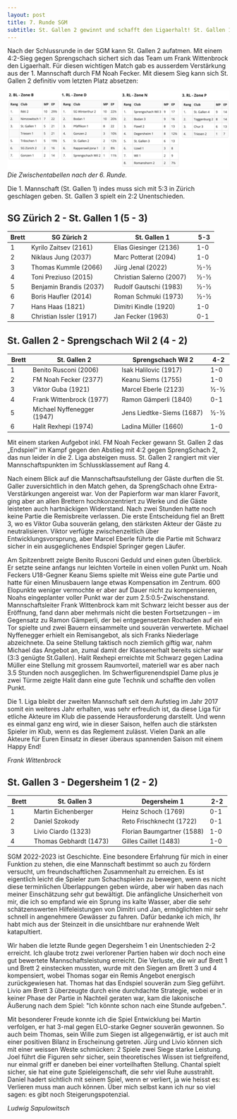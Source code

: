 ```yaml
---
layout: post
title: 7. Runde SGM
subtitle: St. Gallen 2 gewinnt und schafft den Ligaerhalt! St. Gallen 1 verliert, St. Gallen 3 spielt Unentschieden.
---
```


Nach der Schlussrunde in der SGM kann St. Gallen 2 aufatmen. Mit einem 4:2-Sieg gegen Sprengschach sichert sich das Team
um Frank Wittenbrock den Ligaerhalt. Für diesen wichtigen Match gab es ausserdem Verstärkung aus der 1. Mannschaft durch
FM Noah Fecker. Mit diesem Sieg kann sich St. Gallen 2 definitiv vom letzten Platz absetzen:

![Zwischentabelle Runde 6](/assets/img/2023-03-19-sgm-tabelle.png)
_Die Zwischentabellen nach der 6. Runde._

Die 1. Mannschaft (St. Gallen 1) indes muss sich mit 5:3 in Zürich geschlagen geben. St. Gallen 3 spielt ein 2:2
Unentschieden.

## SG Zürich 2 - St. Gallen 1 (5 - 3)

| Brett | SG Zürich 2             | St. Gallen 1             | 5-3 |
|-------|-------------------------|--------------------------|-----|
| 1     | Kyrilo Zaitsev (2161)   | Elias Giesinger (2136)   | 1-0 |
| 2     | Niklaus Jung (2037)     | Marc Potterat (2094)     | 1-0 |
| 3     | Thomas Kummle (2066)    | Jürg Jenal (2022)        | ½-½ |
| 4     | Toni Preziuso (2015)    | Christian Salerno (2007) | ½-½ |
| 5     | Benjamin Brandis (2037) | Rudolf Gautschi (1983)   | ½-½ |
| 6     | Boris Haufler (2014)    | Roman Schmuki (1973)     | ½-½ |
| 7     | Hans Haas (1821)        | Dimitri Kindle (1920)    | 1-0 |
| 8     | Christian Issler (1917) | Jan Fecker (1963)        | 0-1 |

## St. Gallen 2 - Sprengschach Wil 2 (4 - 2)

| Brett | St. Gallen 2               | Sprengschach Wil 2        | 4-2 |
|-------|----------------------------|---------------------------|-----|
| 1     | Benito Rusconi (2006)      | Isak Halilovic (1917)     | 1-0 |
| 2     | FM Noah Fecker (2377)      | Keanu Siems (1755)        | 1-0 |
| 3     | Viktor Guba (1921)         | Marcel Eberle (2123)      | ½-½ |
| 4     | Frank Wittenbrock (1977)   | Ramon Gämperli (1840)     | 0-1 |
| 5     | Michael Nyffenegger (1947) | Jens Liedtke-Siems (1687) | ½-½ |
| 6     | Halit Rexhepi (1974)       | Ladina Müller (1660)      | 1-0 |

Mit einem starken Aufgebot inkl. FM Noah Fecker gewann St. Gallen 2 das „Endspiel“ im Kampf gegen den Abstieg mit 4:2
gegen SprengSchach 2, das nun leider in die 2. Liga absteigen muss. St. Gallen 2 rangiert mit vier Mannschaftspunkten im
Schlussklassement auf Rang 4.

Nach einem Blick auf die Mannschaftsaufstellung der Gäste durften die St. Galler zuversichtlich in den Match gehen, da
SprengSchach ohne Extra-Verstärkungen angereist war. Von der Papierform war man klarer Favorit, ging aber an allen
Brettern hochkonzentriert zu Werke und die Gäste leisteten auch hartnäckigen Widerstand. Nach zwei Stunden hatte noch
keine Partie die Remisbreite verlassen. Die erste Entscheidung fiel an Brett 3, wo es Viktor Guba souverän gelang, den
stärksten Akteur der Gäste zu neutralisieren. Viktor verfügte zwischenzeitlich über Entwicklungsvorsprung, aber Marcel
Eberle führte die Partie mit Schwarz sicher in ein ausgeglichenes Endspiel Springer gegen Läufer.

Am Spitzenbrett zeigte Benito Rusconi Geduld und einen guten Überblick. Er setzte seine anfangs nur leichten Vorteile in
einen vollen Punkt um. Noah Feckers U18-Gegner Keanu Siems spielte mit Weiss eine gute Partie und hatte für einen
Minusbauern lange etwas Kompensation im Zentrum. 600 Elopunkte weniger vermochte er aber auf Dauer nicht zu
kompensieren, Noahs eingeplanter voller Punkt war der zum 2.5:0.5-Zwischenstand. Mannschaftsleiter Frank Wittenbrock kam
mit Schwarz leicht besser aus der Eröffnung, fand dann aber mehrmals nicht die besten Fortsetzungen – im Gegensatz zu
Ramon Gämperli, der bei entgegensetzen Rochaden auf ein Tor spielte und zwei Bauern einsammelte und souverän verwertete.
Michael Nyffenegger erhielt ein Remisangebot, als sich Franks Niederlage abzeichnete. Da seine Stellung taktisch noch
ziemlich giftig war, nahm Michael das Angebot an, zumal damit der Klassenerhalt bereits sicher war (3:3 genügte
St.Gallen). Halit Rexhepi erreichte mit Schwarz gegen Ladina Müller eine Stellung mit grossem Raumvorteil, materiell war
es aber nach 3.5 Stunden noch ausgeglichen. Im Schwerfigurenendspiel Dame plus je zwei Türme zeigte Halit dann eine gute
Technik und schaffte den vollen Punkt.

Die 1. Liga bleibt der zweiten Mannschaft seit dem Aufstieg im Jahr 2017 somit ein weiteres Jahr erhalten, was sehr
erfreulich ist, da diese Liga für etliche Akteure im Klub die passende Herausforderung darstellt. Und wenn es einmal
ganz eng wird, wie in dieser Saison, helfen auch die stärksten Spieler im Klub, wenn es das Reglement zulässt.
Vielen Dank an alle Akteure für Euren Einsatz in dieser überaus spannenden Saison mit einem Happy End!

_Frank Wittenbrock_

## St. Gallen 3 - Degersheim 1 (2 - 2)

| Brett | St. Gallen 3           | Degersheim 1               | 2-2 |
|-------|------------------------|----------------------------|-----|
| 1     | Martin Eichenberger    | Heinz Schoch (1769)        | 0-1 |
| 2     | Daniel Szokody         | Reto Frischknecht (1722)   | 0-1 |
| 3     | Livio Ciardo (1323)    | Florian Baumgartner (1588) | 1-0 |
| 4     | Thomas Gebhardt (1473) | Gilles Caillet (1483)      | 1-0 |

SGM 2022-2023 ist Geschichte. Eine besondere Erfahrung für mich in einer Funktion zu stehen, die eine Mannschaft
bestimmt so auch zu fördern versucht, um freundschaftlichen Zusammenhalt zu erreichen. Es ist eigentlich leicht die
Spieler zum Schachspielen zu bewegen, wenn es nicht diese terminlichen Überlappungen geben würde, aber wir haben das
nach meiner Einschätzung sehr gut bewältigt. Die anfängliche Unsicherheit von mir, die ich so empfand wie ein Sprung ins
kalte Wasser, aber die sehr schätzenswerten Hilfeleistungen von Dimitri und Jan, ermöglichten mir sehr schnell in
angenehmere Gewässer zu fahren. Dafür bedanke ich mich, Ihr habt mich aus der Steinzeit in die unsichtbare nur erahnende
Welt katapultiert.

Wir haben die letzte Runde gegen Degersheim 1 ein Unentschieden 2-2 erreicht. Ich glaube trotz zwei verlorener Partien
haben wir doch noch eine gut bewertete Mannschaftsleistung erreicht. Die Verluste, die wir auf Brett 1 und Brett 2
einstecken mussten, wurde mit den Siegen am Brett 3 und 4 kompensiert, wobei Thomas sogar ein Remis Angebot energisch
zurückgewiesen hat. Thomas hat das Endspiel souverän zum Sieg geführt. Livio am Brett 3 überzeugte durch eine
durchdachte Strategie, wobei er in keiner Phase der Partie in Nachteil geraten war, kam die lakonische Äußerung nach dem
Spiel: "Ich könnte schon nach eine Stunde aufgeben.".

Mit besonderer Freude konnte ich die Spiel Entwicklung bei Martin verfolgen, er hat 3-mal gegen ELO-starke Gegner
souverän gewonnen. So auch beim Thomas, sein Wille zum Siegen ist allgegenwärtig, er ist auch mit einer positiven Bilanz
in Erscheinung getreten. Jürg und Livio können sich mit einer weissen Weste schmücken: 2 Spiele zwei Siege starke
Leistung. Joel führt die Figuren sehr sicher, sein theoretisches Wissen ist tiefgreifend, nur einmal griff er daneben
bei einer vorteilhaften Stellung. Chantal spielt sicher, sie hat eine gute Spieleigenschaft, die sehr viel Ruhe
ausstrahlt. Daniel hadert sichtlich mit seinem Spiel, wenn er verliert, ja wie heisst es: Verlieren muss man auch
können. Über mich selbst kann ich nur so viel sagen: es gibt noch Steigerungspotenzial.

_Ludwig Sapulowitsch_

<style>
table th:nth-of-type(2) {
    width: 40%;
}
table th:nth-of-type(3) {
    width: 40%;
}
table th {
    white-space: nowrap;
}
</style>
